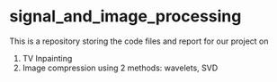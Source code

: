# signal_and_image_processing

This is a repository storing the code files and report for our project on 
1) TV Inpainting
2) Image compression using 2 methods: wavelets, SVD

